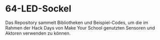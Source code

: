 # 64-LED-Sockel
 Das Repository sammelt Bibliotheken und Beispiel-Codes, um die im Rahmen der Hack Days von Make Your School genutzten Sensoren und Aktoren verwenden zu können.
